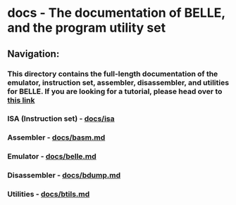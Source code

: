 # docs - The documentation of BELLE, and the program utility set

## Navigation:

### This directory contains the **full-length** documentation of the emulator, instruction set, assembler, disassembler, and utilities for **BELLE**. If you are looking for a tutorial, please head over to [this link](https://github.com/BlueGummi/belle/tree/master/tutorial)

### ISA (Instruction set) - [docs/isa](https://github.com/BlueGummi/belle/tree/master/docs/isa)

### Assembler - [docs/basm.md](https://github.com/BlueGummi/belle/blob/master/docs/basm.md)

### Emulator - [docs/belle.md](https://github.com/BlueGummi/belle/blob/master/docs/belle.md)

### Disassembler - [docs/bdump.md](https://github.com/BlueGummi/belle/blob/master/docs/bdump.md)

### Utilities - [docs/btils.md](https://github.com/BlueGummi/belle/blob/master/docs/btils.md)

